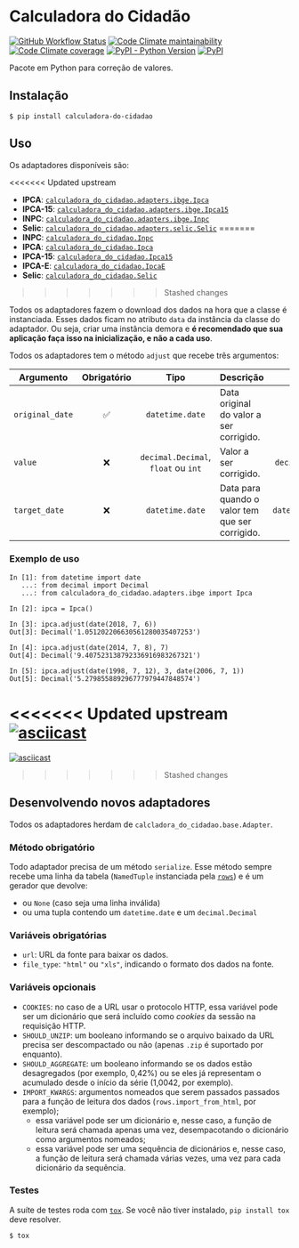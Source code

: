 # Calculadora do Cidadão

[![GitHub Workflow Status](https://img.shields.io/github/workflow/status/cuducos/calculadora-do-cidadao/Tests)](https://github.com/cuducos/calculadora-do-cidadao/actions)
[![Code Climate maintainability](https://img.shields.io/codeclimate/maintainability-percentage/cuducos/calculadora-do-cidadao)](https://codeclimate.com/github/cuducos/calculadora-do-cidadao/maintainability)
[![Code Climate coverage](https://img.shields.io/codeclimate/coverage/cuducos/calculadora-do-cidadao)](https://codeclimate.com/github/cuducos/calculadora-do-cidadao/test_coverage)
[![PyPI - Python Version](https://img.shields.io/pypi/pyversions/calculadora-do-cidadao)](https://pypi.org/project/calculadora-do-cidadao/)
[![PyPI](https://img.shields.io/pypi/v/calculadora-do-cidadao)](https://pypi.org/project/calculadora-do-cidadao/)

Pacote em Python para correção de valores.

## Instalação

```console
$ pip install calculadora-do-cidadao
```

## Uso

Os adaptadores disponíveis são:

<<<<<<< Updated upstream
* __IPCA__: [`calculadora_do_cidadao.adapters.ibge.Ipca`](https://www.ibge.gov.br/estatisticas/economicas/precos-e-custos/9256-indice-nacional-de-precos-ao-consumidor-amplo.html)
* __IPCA-15__: [`calculadora_do_cidadao.adapters.ibge.Ipca15`](https://www.ibge.gov.br/estatisticas/economicas/precos-e-custos/9260-indice-nacional-de-precos-ao-consumidor-amplo-15.html)
* __INPC__: [`calculadora_do_cidadao.adapters.ibge.Inpc`](https://www.ibge.gov.br/estatisticas/economicas/precos-e-custos/9258-indice-nacional-de-precos-ao-consumidor.html)
* __Selic__: [`calculadora_do_cidadao.adapters.selic.Selic`](https://receita.economia.gov.br/orientacao/tributaria/pagamentos-e-parcelamentos/taxa-de-juros-selic)
=======
* __INPC__: [`calculadora_do_cidadao.Inpc`](https://www.ibge.gov.br/estatisticas/economicas/precos-e-custos/9258-indice-nacional-de-precos-ao-consumidor.html)
* __IPCA__: [`calculadora_do_cidadao.Ipca`](https://www.ibge.gov.br/estatisticas/economicas/precos-e-custos/9256-indice-nacional-de-precos-ao-consumidor-amplo.html)
* __IPCA-15__: [`calculadora_do_cidadao.Ipca15`](https://www.ibge.gov.br/estatisticas/economicas/precos-e-custos/9260-indice-nacional-de-precos-ao-consumidor-amplo-15.html)
* __IPCA-E__: [`calculadora_do_cidadao.IpcaE`](https://www.ibge.gov.br/estatisticas/economicas/precos-e-custos/9262-indice-nacional-de-precos-ao-consumidor-amplo-especial.html)
* __Selic__: [`calculadora_do_cidadao.Selic`](https://receita.economia.gov.br/orientacao/tributaria/pagamentos-e-parcelamentos/taxa-de-juros-selic)
>>>>>>> Stashed changes

Todos os adaptadores fazem o download dos dados na hora que a classe é instanciada. Esses dados ficam no atributo `data` da instância da classe do adaptador. Ou seja, criar uma instância demora e **é recomendado que sua aplicação faça isso na inicialização, e não a cada uso**.

Todos os adaptadores tem o método `adjust` que recebe três argumentos:

| Argumento | Obrigatório | Tipo |Descrição | Valor padrão |
|---|:-:|:-:|---|:-:|
| `original_date` | ✅ | `datetime.date` | Data original do valor a ser corrigido. | |
| `value` | ❌ | `decimal.Decimal`, `float` ou `int` | Valor a ser corrigido. | `decimal.Decimal('1')` |
| `target_date` | ❌ |  `datetime.date` | Data para quando o valor tem que ser corrigido. | `datetime.date.today()` |


### Exemplo de uso

```
In [1]: from datetime import date
   ...: from decimal import Decimal
   ...: from calculadora_do_cidadao.adapters.ibge import Ipca

In [2]: ipca = Ipca()

In [3]: ipca.adjust(date(2018, 7, 6))
Out[3]: Decimal('1.051202206630561280035407253')

In [4]: ipca.adjust(date(2014, 7, 8), 7)
Out[4]: Decimal('9.407523138792336916983267321')

In [5]: ipca.adjust(date(1998, 7, 12), 3, date(2006, 7, 1))
Out[5]: Decimal('5.279855889296777979447848574')
```

<<<<<<< Updated upstream
[![asciicast](https://asciinema.org/a/295911.svg)](https://asciinema.org/a/295911)
=======
[![asciicast](https://asciinema.org/a/295920.svg)](https://asciinema.org/a/295920)
>>>>>>> Stashed changes

## Desenvolvendo novos adaptadores

Todos os adaptadores herdam de `calcladora_do_cidadao.base.Adapter`.

### Método obrigatório

Todo adaptador precisa de um método `serialize`. Esse método sempre recebe uma linha da tabela (`NamedTuple` instanciada pela [`rows`](https://github.com/turicas/rows)) e é um gerador que devolve:

* ou `None` (caso seja uma linha inválida)
* ou uma tupla contendo um `datetime.date` e um `decimal.Decimal`

### Variáveis obrigatórias

* `url`: URL da fonte para baixar os dados.
* `file_type`: `"html"` ou `"xls"`, indicando o formato dos dados na fonte.

### Variáveis opcionais

* `COOKIES`: no caso de a URL usar o protocolo HTTP, essa variável pode ser um dicionário que será incluído como _cookies_ da sessão na requisição HTTP.
* `SHOULD_UNZIP`: um booleano informando se o arquivo baixado da URL precisa ser descompactado ou não (apenas `.zip` é suportado por enquanto).
* `SHOULD_AGGREGATE`: um booleano informando se os dados estão desagregados (por exemplo, 0,42%) ou se eles já representam o acumulado desde o início da série (1,0042, por exemplo).
* `IMPORT_KWARGS`: argumentos nomeados que serem passados passados para a função de leitura dos dados (`rows.import_from_html`, por exemplo);
  * essa variável pode ser um dicionário e, nesse caso, a função de leitura será chamada apenas uma vez, desempacotando o dicionário como argumentos nomeados;
  * essa variável pode ser uma sequência de dicionários e, nesse caso, a função de leitura será chamada várias vezes, uma vez para cada dicionário da sequência.


### Testes

A suíte de testes roda com [`tox`](https://pypi.org/project/tox/). Se você não tiver instalado, `pip install tox` deve resolver.

```
$ tox
```
